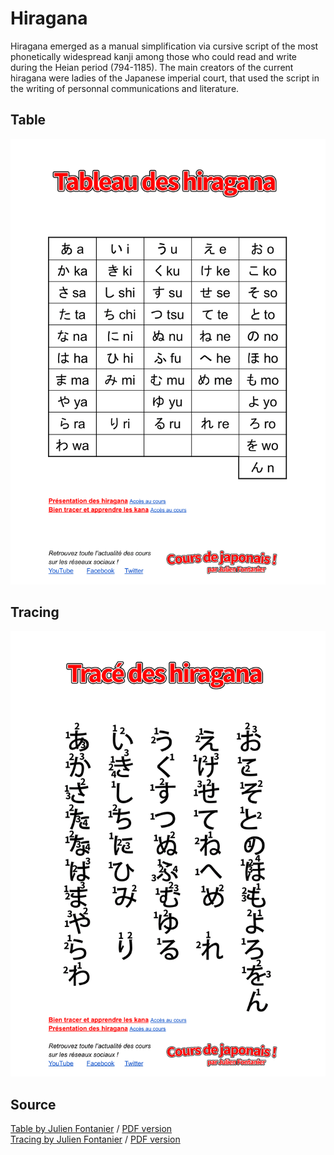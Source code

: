 # Hiragana
Hiragana emerged as a manual simplification via cursive script of the
most phonetically widespread kanji among those who could read and write
during the Heian period (794-1185). The main creators of the current
hiragana were ladies of the Japanese imperial court, that used the script
in the writing of personnal communications and literature.

## Table

![Hiragana table](./hiragana/tableau-des-hiragana-compressed.png)

## Tracing

![Hiragana trace table](./hiragana/trace-des-hiragana-compressed.png)
 
## Source

[Table by Julien Fontanier](https://docs.google.com/document/d/1DTRnivYXJbEoPLg3SUkTVrPIEUBBXukg7ZEbm1hpVsc/edit) / 
[PDF version](./hiragana/tableau-des-hiragana.pdf)  
[Tracing by Julien Fontanier](https://docs.google.com/document/d/1J4qKmTI7MnZ1b49aTty9Z9AQzoAX6ZtlBztSPbq49As/edit) / 
[PDF version](./hiragana/trace-des-hiraganas.pdf)  

